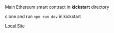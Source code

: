 Main Ethereum smart contract in **kickstart** directory

clone and run 
```npm run dev```
in kickstart

[Local Site](localhost:3000)

